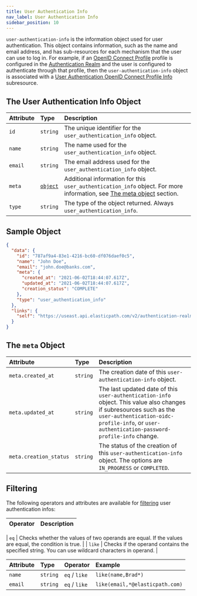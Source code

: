 ```yaml
---
title: User Authentication Info
nav_label: User Authentication Info
sidebar_position: 10
---
```


`user-authentication-info` is the information object used for user authentication. This object contains information, such as the name and email address, and has sub-resources for each mechanism that the user can use to log in.
For example, if an [OpenID Connect Profile](/docs/authentication/single-sign-on/openid-connect-profiles-api/openid-connect-profiles-api-overview) profile is configured in the [Authentication Realm](/docs/authentication/single-sign-on/authentication-realm-api/authentication-realm-api-overview) and the user is configured to authenticate through that profile, then the `user-authentication-info` object is associated with a [User Authentication OpenID Connect Profile Info](/docs/authentication/single-sign-on/user-authentication-openid-connect-profile-api/openid-connect-profile-overview) subresource.

## The User Authentication Info Object

| Attribute | Type | Description |
| :--- | :--- | :--- |
| `id` | `string` | The unique identifier for the `user_authentication_info` object. |
| `name` | `string` | The name used for the `user_authentication_info` object. |
| `email` | `string` | The email address used for the `user_authentication_info` object. |
| `meta` | [`object`](#the-meta-object) | Additional information for this `user_authentication_info` object. For more information, see [The meta object](#the-meta-object) section. |
| `type` | `string` | The type of the object returned. Always `user_authentication_info`. |

## Sample Object

```json
{
  "data": {
    "id": "787af9a4-83e1-4216-bc60-df076daef0c5",
    "name": "John Doe",
    "email": "john.doe@banks.com",
    "meta": {
      "created_at": "2021-06-02T18:44:07.617Z",
      "updated_at": "2021-06-02T18:44:07.617Z",
      "creation_status": "COMPLETE"
    },
    "type": "user_authentication_info"
  },
  "links": {
    "self": "https://useast.api.elasticpath.com/v2/authentication-realms/b6cf44b5-5d52-46b8-ae6f-7f28847fb269/user-authentication-info/787af9a4-83e1-4216-bc60-df076daef0c5"
  }
}
```

## The `meta` Object

| Attribute | Type | Description |
| :--- | :--- | :--- |
| `meta.created_at` | `string` | The creation date of this `user-authentication-info` object. |
| `meta.updated_at` | `string` | The last updated date of this `user-authentication-info` object. This value also changes if subresources such as the `user-authentication-oidc-profile-info`, or `user-authentication-password-profile-info` change. |
| `meta.creation_status` | `string` | The status of the creation of this `user-authentication-info` object. The options are `IN_PROGRESS` or `COMPLETED`. |

## Filtering

The following operators and attributes are available for [filtering](/guides/Getting-Started/api-overview/filtering) user authentication infos:

| Operator | Description |
| :--- | :--- |

| `eq`     | Checks whether the values of two operands are equal. If the values are equal, the condition is true.                                                   |
| `like`   | Checks if the operand contains the specified string. You can use wildcard characters in operand.                                                       |

| Attribute | Type | Operator | Example |
| :--- | :--- | :--- | :--- |
| `name`    | `string` | `eq` / `like` | `like(name,Brad*)` |
| `email`   | `string` | `eq` / `like` | `like(email,*@elasticpath.com)` |
